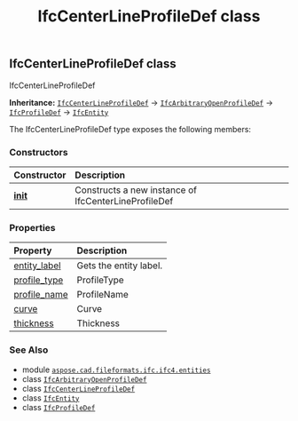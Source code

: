 ﻿---
title: IfcCenterLineProfileDef class
second_title: Aspose.CAD for Python via .NET API References
description: 
type: docs
weight: 860
url: /aspose.cad.fileformats.ifc.ifc4.entities/ifccenterlineprofiledef/
is_root: false
---

## IfcCenterLineProfileDef class

IfcCenterLineProfileDef



**Inheritance:** [`IfcCenterLineProfileDef`](/cad/python-net/aspose.cad.fileformats.ifc.ifc4.entities/ifccenterlineprofiledef) → 
[`IfcArbitraryOpenProfileDef`](/cad/python-net/aspose.cad.fileformats.ifc.ifc4.entities/ifcarbitraryopenprofiledef) → 
[`IfcProfileDef`](/cad/python-net/aspose.cad.fileformats.ifc.ifc4.entities/ifcprofiledef) → 
[`IfcEntity`](/cad/python-net/aspose.cad.fileformats.ifc/ifcentity)



The IfcCenterLineProfileDef type exposes the following members:

### Constructors
| Constructor | Description |
| :- | :- |
| [__init__](/cad/python-net/aspose.cad.fileformats.ifc.ifc4.entities/ifccenterlineprofiledef/__init__/#) | Constructs a new instance of IfcCenterLineProfileDef |


### Properties
| Property | Description |
| :- | :- |
| [entity_label](/cad/python-net/aspose.cad.fileformats.ifc.ifc4.entities/ifccenterlineprofiledef/entity_label) | Gets the entity label. |
| [profile_type](/cad/python-net/aspose.cad.fileformats.ifc.ifc4.entities/ifccenterlineprofiledef/profile_type) | ProfileType |
| [profile_name](/cad/python-net/aspose.cad.fileformats.ifc.ifc4.entities/ifccenterlineprofiledef/profile_name) | ProfileName |
| [curve](/cad/python-net/aspose.cad.fileformats.ifc.ifc4.entities/ifccenterlineprofiledef/curve) | Curve |
| [thickness](/cad/python-net/aspose.cad.fileformats.ifc.ifc4.entities/ifccenterlineprofiledef/thickness) | Thickness |



### See Also
* module [`aspose.cad.fileformats.ifc.ifc4.entities`](..)
* class [`IfcArbitraryOpenProfileDef`](/cad/python-net/aspose.cad.fileformats.ifc.ifc4.entities/ifcarbitraryopenprofiledef)
* class [`IfcCenterLineProfileDef`](/cad/python-net/aspose.cad.fileformats.ifc.ifc4.entities/ifccenterlineprofiledef)
* class [`IfcEntity`](/cad/python-net/aspose.cad.fileformats.ifc/ifcentity)
* class [`IfcProfileDef`](/cad/python-net/aspose.cad.fileformats.ifc.ifc4.entities/ifcprofiledef)
